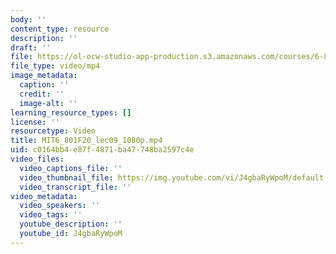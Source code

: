 ```yaml
---
body: ''
content_type: resource
description: ''
draft: ''
file: https://ol-ocw-studio-app-production.s3.amazonaws.com/courses/6-801-machine-vision-fall-2020/mit6_801f20_lec09_1080p_360p_16_9.mp4
file_type: video/mp4
image_metadata:
  caption: ''
  credit: ''
  image-alt: ''
learning_resource_types: []
license: ''
resourcetype: Video
title: MIT6_801F20_lec09_1080p.mp4
uid: c0164bb4-e87f-4871-ba47-748ba2597c4e
video_files:
  video_captions_file: ''
  video_thumbnail_file: https://img.youtube.com/vi/J4gbaRyWpoM/default.jpg
  video_transcript_file: ''
video_metadata:
  video_speakers: ''
  video_tags: ''
  youtube_description: ''
  youtube_id: J4gbaRyWpoM
---
```

